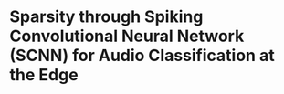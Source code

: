 #   Sparsity through Spiking Convolutional Neural Network (SCNN) for Audio Classification at the Edge